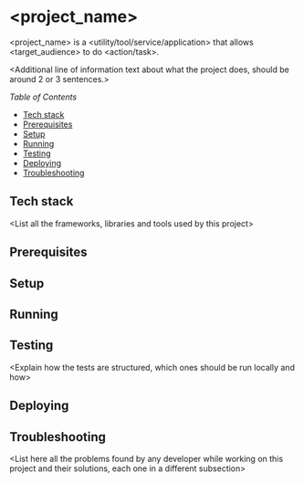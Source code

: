 # <project_name>

<project_name> is a <utility/tool/service/application> that allows <target_audience> to do <action/task>.

<Additional line of information text about what the project does, should be around 2 or 3 sentences.>

_Table of Contents_
<!-- START doctoc generated TOC please keep comment here to allow auto update -->
<!-- DON'T EDIT THIS SECTION, INSTEAD RE-RUN doctoc TO UPDATE -->
<!-- Generated with [DocToc](https://github.com/thlorenz/doctoc) -->

- [Tech stack](#tech-stack)
- [Prerequisites](#prerequisites)
- [Setup](#installation)
- [Running](#running)
- [Testing](#testing)
- [Deploying](#deploying)
- [Troubleshooting](#troubleshooting)

<!-- END doctoc generated TOC please keep comment here to allow auto update -->

## Tech stack

<List all the frameworks, libraries and tools used by this project>

## Prerequisites

<List all the software tools and their versions required to set up and run this project>

## Setup

<Explain how to set up this project locally for the first time>

## Running

<Explain how to run this project locally each time>

## Testing

<Explain how the tests are structured, which ones should be run locally and how>

## Deploying

<Explain how to deploy to staging and to production>

## Troubleshooting

<List here all the problems found by any developer while working on this project and their solutions, each one in a different subsection>
